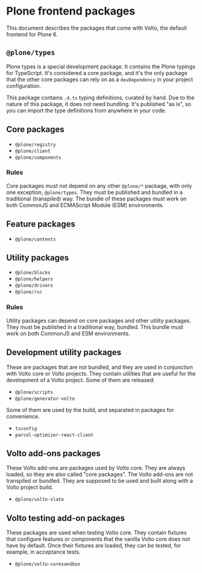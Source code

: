 # Plone frontend packages

This document describes the packages that come with Volto, the default frontend for Plone 6.


## `@plone/types`

Plone types is a special development package.
It contains the Plone typings for TypeScript.
It's considered a core package, and it's the only package that the other core packages can rely on as
a `devDependency` in your project configuration.

This package contains `.d.ts` typing definitions, curated by hand.
Due to the nature of this package, it does not need bundling.
It's published "as is", so you can import the type definitions from anywhere in your code.


## Core packages

-   `@plone/registry`
-   `@plone/client`
-   `@plone/components`


### Rules

Core packages must not depend on any other `@plone/*` package, with only one exception, `@plone/types`.
They must be published and bundled in a traditional (transpiled) way.
The bundle of these packages must work on both CommonJS and ECMAScript Module (ESM) environments.

## Feature packages

-   `@plone/contents`


## Utility packages

-   `@plone/blocks`
-   `@plone/helpers`
-   `@plone/drivers`
-   `@plone/rsc`


### Rules

Utility packages can depend on core packages and other utility packages.
They must be published in a traditional way, bundled.
This bundle must work on both CommonJS and ESM environments.


## Development utility packages

These are packages that are not bundled, and they are used in conjunction with Volto core or Volto projects.
They contain utilities that are useful for the development of a Volto project.
Some of them are released:

- `@plone/scripts`
- `@plone/generator-volto`

Some of them are used by the build, and separated in packages for convenience.

- `tsconfig`
- `parcel-optimizer-react-client`


## Volto add-ons packages

These Volto add-ons are packages used by Volto core.
They are always loaded, so they are also called "core packages".
The Volto add-ons are not transpiled or bundled.
They are supposed to be used and built along with a Volto project build.

- `@plone/volto-slate`


## Volto testing add-on packages

These packages are used when testing Volto core.
They contain fixtures that configure features or components that the vanilla Volto core does not have by default.
Once their fixtures are loaded, they can be tested, for example, in acceptance tests.

- `@plone/volto-coresandbox`
